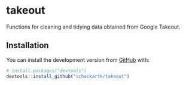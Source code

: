 
<!-- README.md is generated from README.Rmd. Please edit that file -->

# takeout

<!-- badges: start -->

<!-- badges: end -->

Functions for cleaning and tidying data obtained from Google Takeout.

## Installation

You can install the development version from
[GitHub](https://github.com/) with:

``` r
# install.packages("devtools")
devtools::install_github("schackartk/takeout")
```
